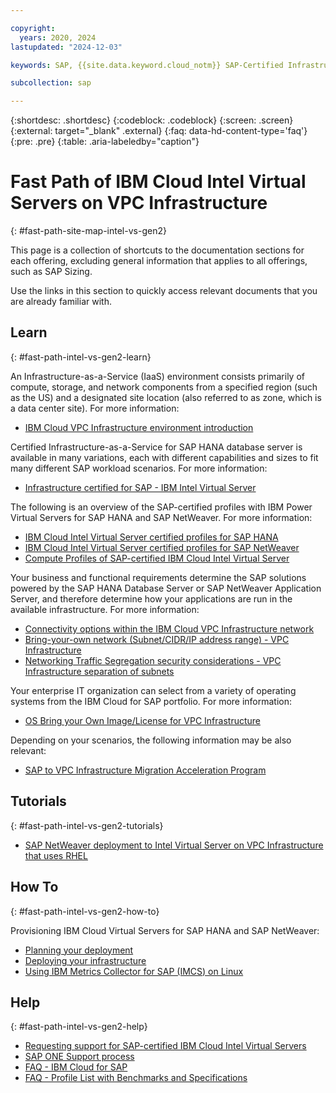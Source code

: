 ```yaml
---

copyright:
  years: 2020, 2024
lastupdated: "2024-12-03"

keywords: SAP, {{site.data.keyword.cloud_notm}} SAP-Certified Infrastructure, {{site.data.keyword.ibm_cloud_sap}}, SAP Workloads

subcollection: sap

---
```


{:shortdesc: .shortdesc}
{:codeblock: .codeblock}
{:screen: .screen}
{:external: target="_blank" .external}
{:faq: data-hd-content-type='faq'}
{:pre: .pre}
{:table: .aria-labeledby="caption"}


# Fast Path of IBM Cloud Intel Virtual Servers on VPC Infrastructure
{: #fast-path-site-map-intel-vs-gen2}

This page is a collection of shortcuts to the documentation sections for each offering, excluding general information that applies to all offerings, such as SAP Sizing.

Use the links in this section to quickly access relevant documents that you are already familiar with.


## Learn
{: #fast-path-intel-vs-gen2-learn}

An Infrastructure-as-a-Service (IaaS) environment consists primarily of compute, storage, and network components from a specified region (such as the US) and a designated site location (also referred to as zone, which is a data center site). For more information:
- [IBM Cloud VPC Infrastructure environment introduction](/docs/sap?topic=sap-vpc-env-introduction)


Certified Infrastructure-as-a-Service for SAP HANA database server is available in many variations, each with different capabilities and sizes to fit many different SAP workload scenarios. For more information:
- [Infrastructure certified for SAP - IBM Intel Virtual Server](/docs/sap?topic=sap-iaas-offerings#iaas-intel-vs)


The following is an overview of the SAP-certified profiles with IBM Power Virtual Servers for SAP HANA and SAP NetWeaver. For more information:
- [IBM Cloud Intel Virtual Server certified profiles for SAP HANA](/docs/sap?topic=sap-hana-iaas-offerings-profiles-intel-vs-vpc)
- [IBM Cloud Intel Virtual Server certified profiles for SAP NetWeaver](/docs/sap?topic=sap-nw-iaas-offerings-profiles-intel-vs-vpc)
- [Compute Profiles of SAP-certified IBM Cloud Intel Virtual Server](/docs/sap?topic=sap-compute-os-design-considerations#compute-vs-vpc)


Your business and functional requirements determine the SAP solutions powered by the SAP HANA Database Server or SAP NetWeaver Application Server, and therefore determine how your applications are run in the available infrastructure. For more information:
- [Connectivity options within the IBM Cloud VPC Infrastructure network](/docs/sap?topic=sap-determine-access#determine-access-connectivity-options-vpc)
- [Bring-your-own network (Subnet/CIDR/IP address range) - VPC Infrastructure](/docs/sap?topic=sap-networking-design-considerations#network-connectivity-byo-vpc)
- [Networking Traffic Segregation security considerations - VPC Infrastructure separation of subnets](/docs/sap?topic=sap-networking-design-considerations#network-security-vpc-separate-subnets)


Your enterprise IT organization can select from a variety of operating systems from the IBM Cloud for SAP portfolio. For more information:
- [OS Bring your Own Image/License for VPC Infrastructure](/docs/sap?topic=sap-compute-os-design-considerations#os-byos)


Depending on your scenarios, the following information may be also relevant:
- [SAP to VPC Infrastructure Migration Acceleration Program](/docs/sap?topic=sap-cloud-migration-acceleration-program)


## Tutorials
{: #fast-path-intel-vs-gen2-tutorials}

- [SAP NetWeaver deployment to Intel Virtual Server on VPC Infrastructure that uses RHEL](/docs/sap?topic=sap-quickstudy-vs-gen2-netweaver-rhel)


## How To
{: #fast-path-intel-vs-gen2-how-to}

Provisioning IBM Cloud Virtual Servers for SAP HANA and SAP NetWeaver:
- [Planning your deployment](/docs/sap?topic=sap-vs-planning-items)
- [Deploying your infrastructure](/docs/sap?topic=sap-vs-set-up-infrastructure)
- [Using IBM Metrics Collector for SAP (IMCS) on Linux](/docs/sap?topic=sap-ibm-metrics-collector-for-sap-linux)


## Help
{: #fast-path-intel-vs-gen2-help}

- [Requesting support for SAP-certified IBM Cloud Intel Virtual Servers](/docs/sap?topic=sap-help-support#ibm-cloud-support-case)
- [SAP ONE Support process](/docs/sap?topic=sap-help-support#sap-one-support)
- [FAQ - IBM Cloud for SAP](/docs/sap?topic=sap-faq-ibm-cloud-for-sap)
- [FAQ - Profile List with Benchmarks and Specifications](/docs/sap?topic=sap-faq-profile-specs)
